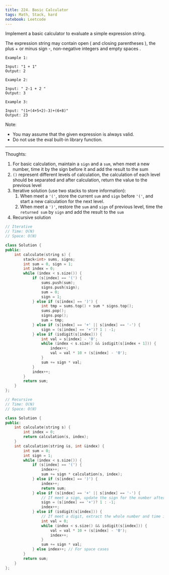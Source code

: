 ```yaml
---
title: 224. Basic Calculator
tags: Math, Stack, hard
notebook: Leetcode
---
```


Implement a basic calculator to evaluate a simple expression string.

The expression string may contain open ( and closing parentheses ), the plus + or minus sign -, non-negative integers and empty spaces .
```
Example 1:

Input: "1 + 1"
Output: 2
```
```
Example 2:

Input: " 2-1 + 2 "
Output: 3
```
```
Example 3:

Input: "(1+(4+5+2)-3)+(6+8)"
Output: 23
```
Note:
- You may assume that the given expression is always valid.
- Do not use the eval built-in library function.

----------
Thoughts:
1. For basic calculation, maintain a `sign` and a `sum`, when meet a new number, time it by the sign before it and add the result to the sum
1. `()` represent different levels of calculation, the calculation of each level should be separated and after calculation, return the value to the previous level 
2. Iterative solution (use two stacks to store information):
   1. When meet a `'('`, store the current `sum` and `sign` before `'('`, and start a new calculation for the next level.
   2. When meet a `')'`, restore the `sum` and `sign` of previous level, time the `returned sum` by `sign` and add the result to the `sum`
3. Recursive solution

```c++
// Iterative
// Time: O(N)
// Space: O(N)

class Solution {
public:
    int calculate(string s) {
        stack<int> sums, signs;
        int sum = 0, sign = 1;
        int index = 0;
        while (index < s.size()) {
            if (s[index] == '(') {
                sums.push(sum);
                signs.push(sign);
                sum = 0;
                sign = 1;
            } else if (s[index] == ')') {
                int tmp = sums.top() + sum * signs.top();
                sums.pop();
                signs.pop();
                sum = tmp;
            } else if (s[index] == '+' || s[index] == '-') {
                sign = (s[index] == '+')? 1 : -1;
            } else if (isdigit(s[index])) {
                int val = s[index] - '0';
                while (index < s.size() && isdigit(s[index + 1])) {
                    index++;
                    val = val * 10 + (s[index] - '0');
                }
                sum += sign * val;
            }
            index++;
        }
        return sum;
    }
};
```


```c++
// Recursive
// Time: O(N)
// Space: O(N)

class Solution {
public:
    int calculate(string s) {
        int index = 0;
        return calculation(s, index);
    }
    int calculation(string &s, int &index) {
        int sum = 0;
        int sign = 1;
        while (index < s.size()) {
            if (s[index] == '(') {
                index++;
                sum += sign * calculation(s, index);
            } else if (s[index] == ')') {
                index++;
                return sum;
            } else if (s[index] == '+' || s[index] == '-') {
                // If meet a sign, update the sign for the number after it to use
                sign = (s[index] == '+')? 1 : -1;
                index++;
            } else if (isdigit(s[index])) {
                // If meet a digit, extract the whole number and time it by the sign before it and add it to the current sum
                int val = 0;
                while (index < s.size() && isdigit(s[index])) {
                    val = val * 10 + (s[index] - '0');
                    index++;
                }
                sum += sign * val;
            } else index++; // For space cases
        }
        return sum;
    }
};

```